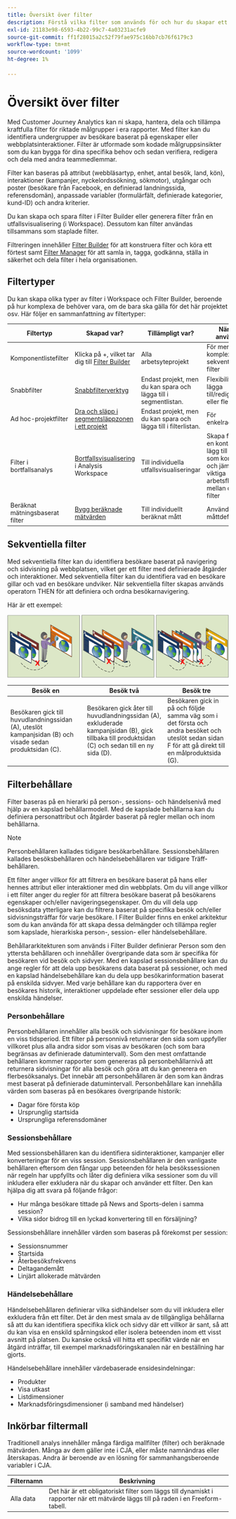 ```yaml
---
title: Översikt över filter
description: Förstå vilka filter som används för och hur du skapar ett enkelt filter.
exl-id: 21183e98-6593-4b22-99c7-4a03231acfe9
source-git-commit: ff1f28015a2c52f79fae975c16bb7cb76f6179c3
workflow-type: tm+mt
source-wordcount: '1099'
ht-degree: 1%

---
```


# Översikt över filter

Med Customer Journey Analytics kan ni skapa, hantera, dela och tillämpa kraftfulla filter för riktade målgrupper i era rapporter. Med filter kan du identifiera undergrupper av besökare baserat på egenskaper eller webbplatsinteraktioner. Filter är utformade som kodade målgruppsinsikter som du kan bygga för dina specifika behov och sedan verifiera, redigera och dela med andra teammedlemmar.

Filter kan baseras på attribut (webbläsartyp, enhet, antal besök, land, kön), interaktioner (kampanjer, nyckelordssökning, sökmotor), utgångar och poster (besökare från Facebook, en definierad landningssida, referensdomän), anpassade variabler (formulärfält, definierade kategorier, kund-ID) och andra kriterier.

Du kan skapa och spara filter i Filter Builder eller generera filter från en utfallsvisualisering (i Workspace). Dessutom kan filter användas tillsammans som staplade filter.

Filtreringen innehåller [Filter Builder](/help/components/filters/create-filters.md) för att konstruera filter och köra ett förtest samt [Filter Manager](/help/components/filters/manage-filters.md) för att samla in, tagga, godkänna, ställa in säkerhet och dela filter i hela organisationen.

## Filtertyper

Du kan skapa olika typer av filter i Workspace och Filter Builder, beroende på hur komplexa de behöver vara, om de bara ska gälla för det här projektet osv. Här följer en sammanfattning av filtertyper:

| Filtertyp | Skapad var? | Tillämpligt var? | När ska användas |
| --- | --- | --- | --- |
| Komponentlistefilter | Klicka på +, vilket tar dig till [Filter Builder](/help/components/filters/create-filters.md) | Alla arbetsyteprojekt | För mer komplexa filter, sekventiella filter |
| Snabbfilter | [Snabbfilterverktyg](/help/components/filters/quick-filters.md) | Endast projekt, men du kan spara och lägga till i segmentlistan. | Flexibilitet att lägga till/redigera en eller flera regler |
| Ad hoc-projektfilter | [Dra och släpp i segmentsläppzonen i ett projekt](/help/components/filters/ad-hoc-filters.md) | Endast projekt, men du kan spara och lägga till i filterlistan. | För enkelradsfilter |
| Filter i bortfallsanalys | [Bortfallsvisualisering ](/help/analysis-workspace/visualizations/fallout/compare-segments-fallout.md) i Analysis Workspace | Till individuella utfallsvisualiseringar | Skapa filter från en kontaktyta, lägg till filter som kontaktyta och jämför viktiga arbetsflöden mellan olika filter |
| Beräknat mätningsbaserat filter | [Bygg beräknade mätvärden](https://experienceleague.adobe.com/docs/analytics/components/calculated-metrics/calcmetric-workflow/metrics-with-segments.html) | Till individuellt beräknat mått | Använd filter i måttdefinitionen |

## Sekventiella filter

Med sekventiella filter kan du identifiera besökare baserat på navigering och sidvisning på webbplatsen, vilket ger ett filter med definierade åtgärder och interaktioner. Med sekventiella filter kan du identifiera vad en besökare gillar och vad en besökare undviker. När sekventiella filter skapas används operatorn THEN för att definiera och ordna besökarnavigering.

Här är ett exempel:

![](assets/sequential_fil.png)

| Besök en | Besök två | Besök tre |
| --- | --- | --- |
| Besökaren gick till huvudlandningssidan (A), uteslöt kampanjsidan (B) och visade sedan produktsidan (C). | Besökaren gick åter till huvudlandningssidan (A), exkluderade kampanjsidan (B), gick tillbaka till produktsidan (C) och sedan till en ny sida (D). | Besökaren gick in på och följde samma väg som i det första och andra besöket och uteslöt sedan sidan F för att gå direkt till en målproduktsida (G). |

## Filterbehållare

Filter baseras på en hierarki på person-, sessions- och händelsenivå med hjälp av en kapslad behållarmodell. Med de kapslade behållarna kan du definiera personattribut och åtgärder baserat på regler mellan och inom behållarna.

>[!NOTE]
>Personbehållaren kallades tidigare besökarbehållare. Sessionsbehållaren kallades besöksbehållaren och händelsebehållaren var tidigare Träff-behållaren.

Ett filter anger villkor för att filtrera en besökare baserat på hans eller hennes attribut eller interaktioner med din webbplats. Om du vill ange villkor i ett filter anger du regler för att filtrera besökare baserat på besökarens egenskaper och/eller navigeringsegenskaper. Om du vill dela upp besöksdata ytterligare kan du filtrera baserat på specifika besök och/eller sidvisningsträffar för varje besökare. I Filter Builder finns en enkel arkitektur som du kan använda för att skapa dessa delmängder och tillämpa regler som kapslade, hierarkiska person-, session- eller händelsebehållare.

Behållararkitekturen som används i Filter Builder definierar Person som den yttersta behållaren och innehåller övergripande data som är specifika för besökaren vid besök och sidvyer. Med en kapslad sessionsbehållare kan du ange regler för att dela upp besökarens data baserat på sessioner, och med en kapslad händelsebehållare kan du dela upp besökarinformation baserat på enskilda sidvyer. Med varje behållare kan du rapportera över en besökares historik, interaktioner uppdelade efter sessioner eller dela upp enskilda händelser.

### Personbehållare

Personbehållaren innehåller alla besök och sidvisningar för besökare inom en viss tidsperiod. Ett filter på personnivå returnerar den sida som uppfyller villkoret plus alla andra sidor som visas av besökaren (och som bara begränsas av definierade datumintervall). Som den mest omfattande behållaren kommer rapporter som genereras på personbehållarnivå att returnera sidvisningar för alla besök och göra att du kan generera en flerbesöksanalys. Det innebär att personbehållaren är den som kan ändras mest baserat på definierade datumintervall.
Personbehållare kan innehålla värden som baseras på en besökares övergripande historik:

* Dagar före första köp
* Ursprunglig startsida
* Ursprungliga referensdomäner

### Sessionsbehållare

Med sessionsbehållaren kan du identifiera sidinteraktioner, kampanjer eller konverteringar för en viss session. Sessionsbehållaren är den vanligaste behållaren eftersom den fångar upp beteenden för hela besökssessionen när regeln har uppfyllts och låter dig definiera vilka sessioner som du vill inkludera eller exkludera när du skapar och använder ett filter. Den kan hjälpa dig att svara på följande frågor:

* Hur många besökare tittade på News and Sports-delen i samma session?
* Vilka sidor bidrog till en lyckad konvertering till en försäljning?

Sessionsbehållare innehåller värden som baseras på förekomst per session:

* Sessionsnummer
* Startsida
* Återbesöksfrekvens
* Deltagandemått
* Linjärt allokerade mätvärden

### Händelsebehållare

Händelsebehållaren definierar vilka sidhändelser som du vill inkludera eller exkludera från ett filter. Det är den mest smala av de tillgängliga behållarna så att du kan identifiera specifika klick och sidvy där ett villkor är sant, så att du kan visa en enskild spårningskod eller isolera beteenden inom ett visst avsnitt på platsen. Du kanske också vill hitta ett specifikt värde när en åtgärd inträffar, till exempel marknadsföringskanalen när en beställning har gjorts.

Händelsebehållare innehåller värdebaserade ensidesindelningar:

* Produkter
* Visa utkast
* Listdimensioner
* Marknadsföringsdimensioner (i samband med händelser)

## Inkörbar filtermall

Traditionell analys innehåller många färdiga mallfilter (filter) och beräknade mätvärden. Många av dem gäller inte i CJA, eller måste namnändras eller återskapas. Andra är beroende av en lösning för sammanhangsberoende variabler i CJA.

| Filternamn | Beskrivning |
| --- | --- |
| Alla data | Det här är ett obligatoriskt filter som läggs till dynamiskt i rapporter när ett mätvärde läggs till på raden i en Freeform-tabell. |
